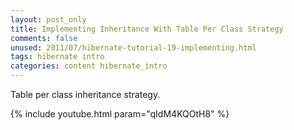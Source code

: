 ```yaml
---
layout: post_only
title: Implementing Inheritance With Table Per Class Strategy
comments: false
unused: 2011/07/hibernate-tutorial-19-implementing.html
tags: hibernate intro
categories: content hibernate_intro
---
```


Table per class inheritance strategy.

{% include youtube.html param="qIdM4KQOtH8" %}